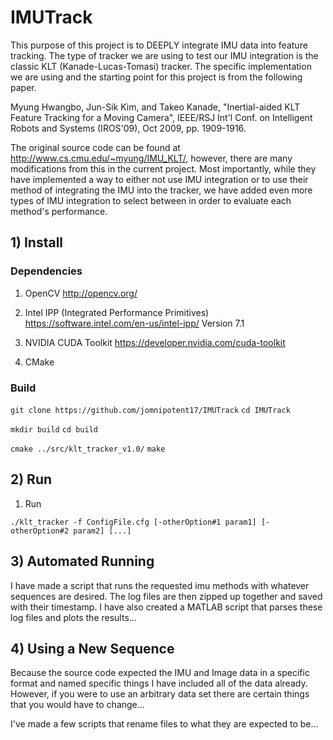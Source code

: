 # IMUTrack
This purpose of this project is to DEEPLY integrate IMU data into feature tracking. The type of tracker we are using to test our IMU integration is the classic KLT (Kanade-Lucas-Tomasi) tracker. The specific implementation we are using and the starting point for this project is from the following paper. 

Myung Hwangbo, Jun-Sik Kim, and Takeo Kanade, "Inertial-aided KLT Feature Tracking for a Moving Camera", IEEE/RSJ Int'l Conf. on Intelligent Robots and Systems (IROS'09), Oct 2009, pp. 1909-1916.

The original source code can be found at http://www.cs.cmu.edu/~myung/IMU_KLT/, however, there are many modifications from this in the current project. Most importantly, while they have implemented a way to either not use IMU integration or to use their method of integrating the IMU into the tracker, we have added even more types of IMU integration to select between in order to evaluate each method's performance. 

## 1) Install

### Dependencies
1) OpenCV
	http://opencv.org/

2) Intel IPP (Integrated Performance Primitives)
	https://software.intel.com/en-us/intel-ipp/
	Version 7.1 

3) NVIDIA CUDA Toolkit
	https://developer.nvidia.com/cuda-toolkit

4) CMake

### Build

`git clone https://github.com/jomnipotent17/IMUTrack`
`cd IMUTrack`

`mkdir build`
`cd build`

`cmake ../src/klt_tracker_v1.0/`
`make`

## 2) Run
1) Run

`./klt_tracker -f ConfigFile.cfg [-otherOption#1 param1] [-otherOption#2 param2] [...]`

## 3) Automated Running 
I have made a script that runs the requested imu methods with whatever sequences are desired. The log files are then zipped up together and saved with their timestamp. I have also created a MATLAB script that parses these log files and plots the results...

## 4) Using a New Sequence
Because the source code expected the IMU and Image data in a specific format and named specific things I have included all of the data already. However, if you were to use an arbitrary data set there are certain things that you would have to change...

I've made a few scripts that rename files to what they are expected to be...

